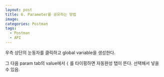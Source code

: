 ```yaml
---
layout: post
title: 6. Parameter를 공유하는 방법
image:
categories: Postman
tags:
  - Postman
  - API
---
```


우측 상단의 눈동자를 클릭하고 global variable을 생성한다.

그 다음 param tab의 value에서 `{` 를 타이핑하면 자동완성 탭이 뜬다. 선택해서 넣을 수 있음.
